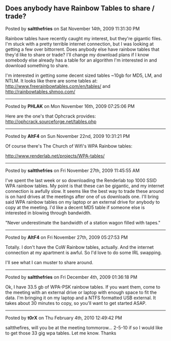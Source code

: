 ## Does anybody have Rainbow Tables to share / trade?
Posted by **saltthefries** on Sat November 14th, 2009 11:31:30 PM

Rainbow tables have recently caught my interest, but they're gigantic files. I'm stuck with a pretty terrible internet connection, but I was looking at getting a few over bittorrent. Does anybody else have rainbow tables that they'd like to share or trade? I'll change my download plans if I know somebody else already has a table for an algorithm I'm interested in and download something to share.

I'm interested in getting some decent sized tables ~10gb for MD5, LM, and NTLM. 
It looks like there are some tables at:
<http://www.freerainbowtables.com/en/tables/>
and
<http://rainbowtables.shmoo.com/>

--------------------------------------------------------------------------------

Posted by **PHLAK** on Mon November 16th, 2009 07:25:06 PM

Here are the one's that Ophcrack provides: <http://ophcrack.sourceforge.net/tables.php>

--------------------------------------------------------------------------------

Posted by **AltF4** on Sun November 22nd, 2009 10:31:21 PM

Of course there's The Church of Wifi's WPA Rainbow tables:

<!-- m --><a class="postlink" href="http://www.renderlab.net/projects/WPA-tables/">http://www.renderlab.net/projects/WPA-tables/</a><!-- m -->

--------------------------------------------------------------------------------

Posted by **saltthefries** on Fri November 27th, 2009 11:45:55 AM

I've spent the last week or so downloading the Renderlab top 1000 SSID WPA rainbow tables. My point is that these can be gigantic, and my internet connection is awfully slow. It seems like the best way to trade these around is on hard drives at the meetings after one of us downloads one. I'll bring said WPA rainbow tables on my laptop or an external drive for anybody to copy at the meeting. I'd like a decent MD5 table if someone else is interested in blowing through bandwidth.

"Never underestimate the bandwidth of a station wagon filled with tapes."

--------------------------------------------------------------------------------

Posted by **AltF4** on Fri November 27th, 2009 05:27:53 PM

Totally. I don't have the CoW Rainbow tables, actually. And the internet connection at my apartment is awful. So I'd love to do some IRL swapping. 

I'll see what I can muster to share around.

--------------------------------------------------------------------------------

Posted by **saltthefries** on Fri December 4th, 2009 01:36:18 PM

Ok, I have 33.5 gb of WPA-PSK rainbow tables. If you want them, come to the meeting with an external drive or laptop with enough space to fit the data. I'm bringing it on my laptop and a NTFS formatted USB external. It takes about 30 minutes to copy, so you'll want to get started ASAP.

--------------------------------------------------------------------------------

Posted by **t0rX** on Thu February 4th, 2010 12:49:42 PM

saltthefires, will you be at the meeting tommorow... 2-5-10   if so I would like to get those 33 gig wpa tables. Let me know. Thanks
